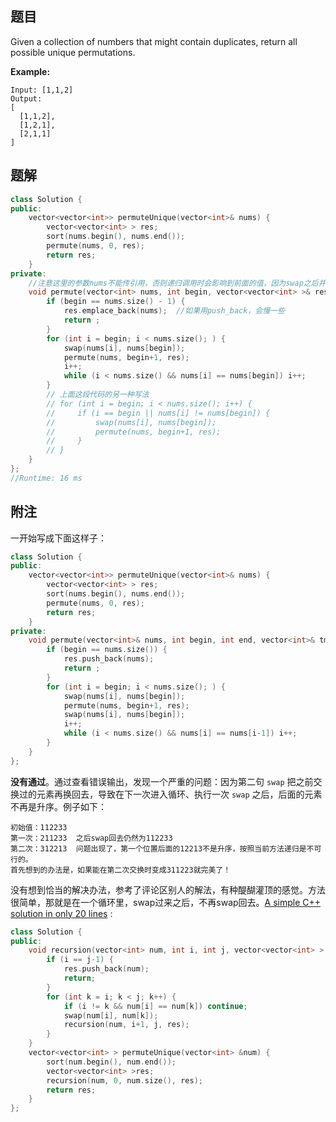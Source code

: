 ## 题目

Given a collection of numbers that might contain duplicates, return all possible unique permutations.

**Example:**

```
Input: [1,1,2]
Output:
[
  [1,1,2],
  [1,2,1],
  [2,1,1]
]
```



## 题解

```cpp
class Solution {
public:
    vector<vector<int>> permuteUnique(vector<int>& nums) {
        vector<vector<int> > res;
        sort(nums.begin(), nums.end());
        permute(nums, 0, res);
        return res;
    }
private:
    //注意这里的参数nums不能传引用，否则递归调用时会影响到前面的值，因为swap之后并没有再swap回去
    void permute(vector<int> nums, int begin, vector<vector<int> >& res) {
        if (begin == nums.size() - 1) {
            res.emplace_back(nums);  //如果用push_back，会慢一些
            return ;
        }
        for (int i = begin; i < nums.size(); ) {
            swap(nums[i], nums[begin]);
            permute(nums, begin+1, res);
            i++;
            while (i < nums.size() && nums[i] == nums[begin]) i++;
        }
        // 上面这段代码的另一种写法
        // for (int i = begin; i < nums.size(); i++) {
        //     if (i == begin || nums[i] != nums[begin]) {
        //         swap(nums[i], nums[begin]);
        //         permute(nums, begin+1, res);
        //     }
        // }
    }
};
//Runtime: 16 ms
```



## 附注

一开始写成下面这样子：

```c++
class Solution {
public:
    vector<vector<int>> permuteUnique(vector<int>& nums) {
        vector<vector<int> > res;
        sort(nums.begin(), nums.end());
        permute(nums, 0, res);
        return res;
    }
private:
    void permute(vector<int>& nums, int begin, int end, vector<int>& tmp, vector<vector<int> >& res) {
        if (begin == nums.size()) {
            res.push_back(nums);
            return ;
        }
        for (int i = begin; i < nums.size(); ) {
            swap(nums[i], nums[begin]);
            permute(nums, begin+1, res);
            swap(nums[i], nums[begin]);
            i++;
            while (i < nums.size() && nums[i] == nums[i-1]) i++;
        }
    }
};
```

**没有通过**。通过查看错误输出，发现一个严重的问题：因为第二句 `swap` 把之前交换过的元素再换回去，导致在下一次进入循环、执行一次 `swap` 之后，后面的元素不再是升序。例子如下：

```
初始值：112233
第一次：211233	之后swap回去仍然为112233
第二次：312213	问题出现了，第一个位置后面的12213不是升序，按照当前方法递归是不可行的。
首先想到的办法是，如果能在第二次交换时变成311223就完美了！
```

没有想到恰当的解决办法，参考了评论区别人的解法，有种醍醐灌顶的感觉。方法很简单，那就是在一个循环里，swap过来之后，不再swap回去。[A simple C++ solution in only 20 lines](https://leetcode.com/problems/permutations-ii/discuss/18596/A-simple-C++-solution-in-only-20-lines) :

```cpp
class Solution {
public:
    void recursion(vector<int> num, int i, int j, vector<vector<int> > &res) {
        if (i == j-1) {
            res.push_back(num);
            return;
        }
        for (int k = i; k < j; k++) {
            if (i != k && num[i] == num[k]) continue;
            swap(num[i], num[k]);
            recursion(num, i+1, j, res);
        }
    }
    vector<vector<int> > permuteUnique(vector<int> &num) {
        sort(num.begin(), num.end());
        vector<vector<int> >res;
        recursion(num, 0, num.size(), res);
        return res;
    }
};
```

